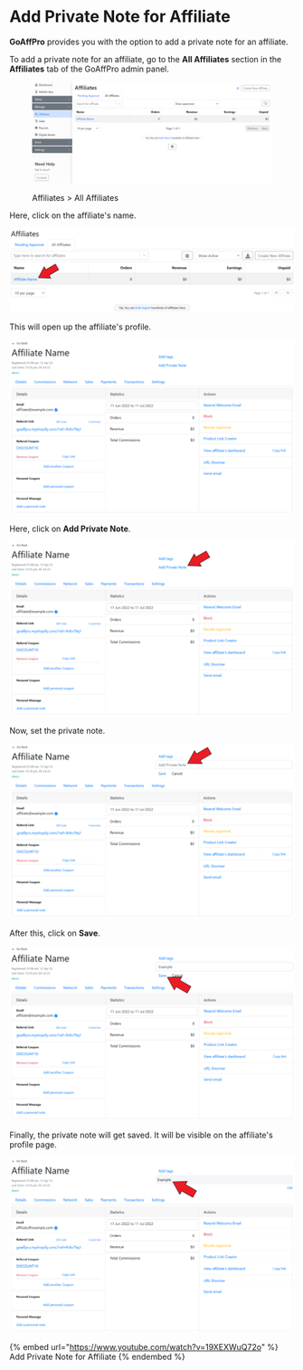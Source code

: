# Add Private Note for Affiliate

**GoAffPro** provides you with the option to add a private note for an affiliate.

To add a private note for an affiliate, go to the **All Affiliates** section in the **Affiliates** tab of the GoAffPro admin panel.

<figure><img src="../../../.gitbook/assets/image (3520).png" alt=""><figcaption><p>Affiliates > All Affiliates</p></figcaption></figure>

Here, click on the affiliate's name.

![Click on the affiliate's name](<../../../.gitbook/assets/Screenshot 2022-07-11 164414.png>)

This will open up the affiliate's profile.

![Affiliate's profile](<../../../.gitbook/assets/image (3091).png>)

Here, click on **Add Private Note**.

![Click on Add Private Note](<../../../.gitbook/assets/Screenshot 2022-07-11 164704.png>)

Now, set the private note.

![Set the private note](<../../../.gitbook/assets/Screenshot 2022-07-11 164918.png>)

After this, click on **Save**.

![Click on Save](<../../../.gitbook/assets/Screenshot 2022-07-11 165054.png>)

Finally, the private note will get saved. It will be visible on the affiliate's profile page.&#x20;

![](<../../../.gitbook/assets/Screenshot 2022-07-11 165220.png>)

{% embed url="https://www.youtube.com/watch?v=19XEXWuQ72o" %}
Add Private Note for Affiliate
{% endembed %}
